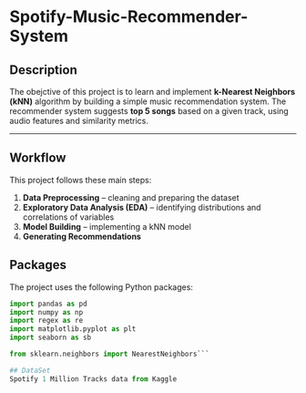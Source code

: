 # Spotify-Music-Recommender-System

## Description
The obejctive of this project is to learn and implement **k-Nearest Neighbors (kNN)** algorithm by building a simple music recommendation system. The recommender system suggests **top 5 songs** based on a given track, using audio features and similarity metrics.

---

## Workflow
This project follows these main steps:
1. **Data Preprocessing** – cleaning and preparing the dataset
2. **Exploratory Data Analysis (EDA)** – identifying distributions and correlations of variables
3. **Model Building** – implementing a kNN model
4. **Generating Recommendations**

## Packages
The project uses the following Python packages:
```python
import pandas as pd
import numpy as np
import regex as re
import matplotlib.pyplot as plt
import seaborn as sb

from sklearn.neighbors import NearestNeighbors```

## DataSet
Spotify 1 Million Tracks data from Kaggle 
